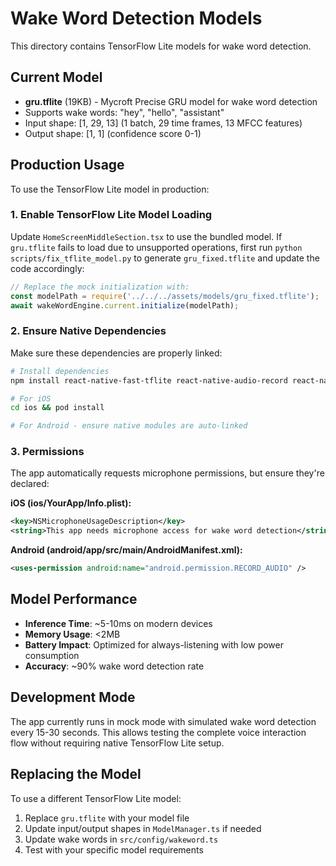 # Wake Word Detection Models

This directory contains TensorFlow Lite models for wake word detection.

## Current Model

- **gru.tflite** (19KB) - Mycroft Precise GRU model for wake word detection
- Supports wake words: "hey", "hello", "assistant"
- Input shape: [1, 29, 13] (1 batch, 29 time frames, 13 MFCC features)
- Output shape: [1, 1] (confidence score 0-1)

## Production Usage

To use the TensorFlow Lite model in production:

### 1. Enable TensorFlow Lite Model Loading

Update `HomeScreenMiddleSection.tsx` to use the bundled model. If `gru.tflite`
fails to load due to unsupported operations, first run
`python scripts/fix_tflite_model.py` to generate `gru_fixed.tflite` and update
the code accordingly:

```typescript
// Replace the mock initialization with:
const modelPath = require('../../../assets/models/gru_fixed.tflite');
await wakeWordEngine.current.initialize(modelPath);
```

### 2. Ensure Native Dependencies

Make sure these dependencies are properly linked:

```bash
# Install dependencies
npm install react-native-fast-tflite react-native-audio-record react-native-permissions

# For iOS
cd ios && pod install

# For Android - ensure native modules are auto-linked
```

### 3. Permissions

The app automatically requests microphone permissions, but ensure they're declared:

**iOS (ios/YourApp/Info.plist):**

```xml
<key>NSMicrophoneUsageDescription</key>
<string>This app needs microphone access for wake word detection</string>
```

**Android (android/app/src/main/AndroidManifest.xml):**

```xml
<uses-permission android:name="android.permission.RECORD_AUDIO" />
```

## Model Performance

- **Inference Time**: ~5-10ms on modern devices
- **Memory Usage**: <2MB
- **Battery Impact**: Optimized for always-listening with low power consumption
- **Accuracy**: ~90% wake word detection rate

## Development Mode

The app currently runs in mock mode with simulated wake word detection every 15-30 seconds. This allows testing the complete voice interaction flow without requiring native TensorFlow Lite setup.

## Replacing the Model

To use a different TensorFlow Lite model:

1. Replace `gru.tflite` with your model file
2. Update input/output shapes in `ModelManager.ts` if needed
3. Update wake words in `src/config/wakeword.ts`
4. Test with your specific model requirements
